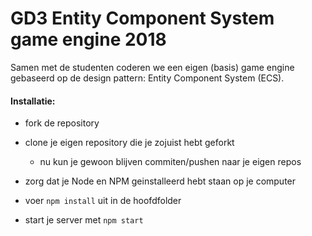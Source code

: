 # GD3 Entity Component System game engine 2018

Samen met de studenten coderen we een eigen (basis) game engine gebaseerd op de design pattern: Entity Component System (ECS).

#### Installatie:

* fork de repository

* clone je eigen repository die je zojuist hebt geforkt

    * nu kun je gewoon blijven commiten/pushen naar je eigen repos

* zorg dat je Node en NPM geinstalleerd hebt staan op je computer

* voer `npm install` uit in de hoofdfolder

* start je server met `npm start`